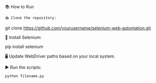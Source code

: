 📚 How to Run

    📥 Clone the repository:

git clone https://github.com/yourusername/selenium-web-automation.git

🔧 Install Selenium:

pip install selenium

🖥️ Update WebDriver paths based on your local system.

▶️ Run the scripts:

    python filename.py
